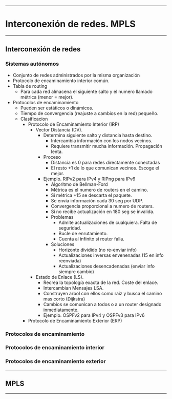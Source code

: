 
---
# Interconexión de redes. MPLS
---
## Interconexión de redes
### Sistemas autónomos
- Conjunto de redes administrados por la misma organización
- Protocolo de encaminamiento interior común.
- Tabla de routing
	- Para cada red almacena el siguiente salto y el numero llamado métrica (menor = mejor).
- Protocolos de encaminamiento
	- Pueden ser estáticos o dinámicos.
	- Tiempo de convergencia (reajuste a cambios en la red) pequeño.
	- Clasificacion
		- Protocolo de Encaminamiento Interior (IRP)
			- Vector Distancia (DV).
				- Determina siguiente salto y distancia hasta destino.
					- Intercambia  información con los nodos vecinos.
					- Requiere transmitir mucha información. Propagación lenta.
				- Proceso
					- Distancia es 0 para redes directamente conectadas
					- El resto +1 de lo que comunican vecinos. Escoge el mejor. 
				- Ejemplo. RIPv2 para IPv4 y RIPng para IPv6
					- Algoritmo de Bellman-Ford
					- Métrica es el numero de routers en el camino.
					- Si métrica +15 se descarta el paquete.
					- Se envía información cada 30 seg por UDP.
					- Convergencia proporcional a numero de routers.
					- Si no recibe actualización en 180 seg se invalida.
					- Problemas
						- Admite actualizaciones de cualquiera. Falta de seguridad.
						- Bucle de enrutamiento.
						- Cuenta al infinito si router falla.
					- Soluciones
						- Horizonte dividido (no re-enviar info)
						- Actualizaciones inversas envenenadas (15 en info reenviada)
						- Actualizaciones desencadenadas (enviar info siempre cambio)
			- Estado de Enlace (LS).
				- Recrea la topología exacta de la red. Coste del enlace.
				- Intercambian Mensajes LSA.
				- Construyen arbol con ellos como raiz y busca el camino mas corto (Dijkstra)
				- Cambios se comunican a todos o a un router designado inmediatamente.
				- Ejemplo. OSPFv2 para IPv4 y OSPFv3 para IPv6
		- Protocolo de Encaminamiento Exterior (ERP)
### Protocolos de encaminamiento

### Protocolos de encaminamiento interior
### Protocolos de encaminamiento exterior

---
## MPLS

---